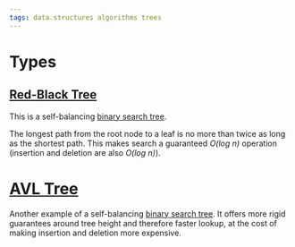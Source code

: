 ```yaml
---
tags: data.structures algorithms trees
---
```


# Types

## [Red-Black Tree](/wiki/Red-Black_Tree)

This is a self-balancing [binary search tree](/wiki/binary_search_tree).

The longest path from the root node to a leaf is no more than twice as long as the shortest path. This makes search a guaranteed *O(log n)* operation (insertion and deletion are also *O(log n)*).

# [AVL Tree](/wiki/AVL_Tree)

Another example of a self-balancing [binary search tree](/wiki/binary_search_tree). It offers more rigid guarantees around tree height and therefore faster lookup, at the cost of making insertion and deletion more expensive.

